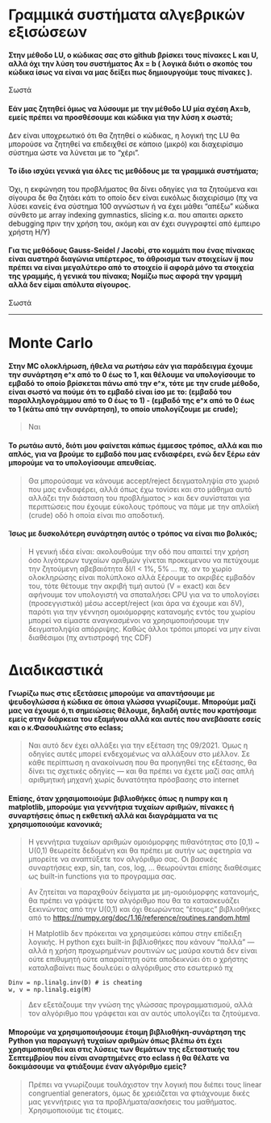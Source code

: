 
# Γραμμικά συστήματα αλγεβρικών εξισώσεων  

#### Στην μέθοδο LU, ο κώδικας σας στο github βρίσκει τους πίνακες L και U, αλλά όχι την λύση του συστήματος Ax = b ( λογικά διότι ο σκοπός του κώδικα ίσως να είναι να μας δείξει πως δημιουργούμε τους πίνακες ). 

Σωστά

#### Εάν μας ζητηθεί όμως να λύσουμε με την μέθοδο LU μία σχέση Ax=b, εμείς πρέπει να προσθέσουμε και κώδικα για την λύση x σωστά; 

Δεν είναι υποχρεωτικό ότι θα ζητηθεί ο κώδικας, η λογική της LU θα μπορούσε να ζητηθεί να επιδειχθεί σε κάποιο (μικρό) και διαχειρίσιμο σύστημα ώστε να λύνεται με το “χέρι”. 

#### Το ίδιο ισχύει γενικά για όλες τις μεθόδους με τα γραμμικά συστήματα;

Όχι, η εκφώνηση του προβλήματος θα δίνει οδηγίες για τα ζητούμενα και σίγουρα δε θα ζητάει κάτι το οποίο δεν είναι ευκόλως  διαχειρίσιμο (πχ να λύσει κανείς ένα σύστημα 100 αγνώστων ή να έχει μάθει “απέξω” κώδικα σύνθετο με array indexing gymnastics, slicing κ.α. που απαιτει αρκετο debugging πριν την χρήση του, ακόμη και αν έχει συγγραφτεί από έμπειρο χρήστη Η/Υ)


#### Για τις μεθόδους Gauss-Seidel / Jacobi, στο κομμάτι που ένας πίνακας είναι αυστηρά διαγώνια υπέρτερος, το άθροισμα των στοιχείων ij που πρέπει να είναι μεγαλύτερο από το στοιχείο ii αφορά μόνο τα στοιχεία της γραμμής, ή γενικά του πίνακα; Νομίζω πως αφορά την γραμμή αλλά δεν είμαι απόλυτα σίγουρος.

Σωστά

***

# Monte Carlo

#### Στην MC ολοκλήρωση, ήθελα να ρωτήσω εάν για παράδειγμα έχουμε την συνάρτηση e^x από το 0 έως το 1, και θέλουμε να υπολογίσουμε το εμβαδό το οποίο βρίσκεται πάνω από την e^x, τότε με την crude μέθοδο, είναι σωστό να πούμε ότι το εμβαδό είναι ίσο με το: (εμβαδό του παραλληλογράμμου από το 0 έως το 1) - (εμβαδό της e^x από το 0 έως το 1 (κάτω από την συνάρτηση), το οποίο υπολογίζουμε με crude); 

> Ναι

#### Το ρωτάω αυτό, διότι μου φαίνεται κάπως έμμεσος τρόπος, αλλά και πιο απλός, για να βρούμε το εμβαδό που μας ενδιαφέρει, ενώ δεν ξέρω εάν μπορούμε να το υπολογίσουμε απευθείας. 

> Θα μπορούσαμε να κάνουμε accept/reject δειγματοληψία στο χωριό που μας ενδιαφέρει, αλλά όπως έχω τονίσει και στο μάθημα αυτό αλλάζει την διάσταση του προβλήματος > και δεν συνίσταται για περιπτώσεις που έχουμε εύκολους τρόπους να πάμε με την απλοϊκή (crude) οδό h οποία είναι πιο αποδοτική. 

#### Ίσως με δυσκολότερη συνάρτηση αυτός ο τρόπος να είναι πιο βολικός;

> Η γενική ιδέα είναι: ακολουθούμε την οδό που απαιτεί την χρήση όσο λιγότερων τυχαίων αριθμών γίνεται προκειμενου να πετύχουμε την ζητούμενη αβεβαιότητα δΙ/Ι < 1%, 5% … 
πχ. αν το χωρίο ολοκληρώσης είναι πολύπλοκο αλλά ξέρουμε το ακριβές εμβαδόν του, τότε θέτουμε την ακριβή τιμή αυτού (V = exact) και δεν αφήνουμε τον υπολογιστή να σπαταλήσει CPU για να το υπολογίσει (προσεγγιστικά) μέσω accept/reject (και άρα να έχουμε και δV), παρότι για την γέννηση ομοιόμορφης κατανομής εντός του χωρίου μπορεί να είμαστε αναγκασμένοι να χρησιμοποιήσουμε την δειγματοληψία απόρριψης. Καθώς άλλοι τρόποι μπορεί να μην  είναι διαθέσιμοι (πχ αντιστροφή της CDF)

# Διαδικαστικά

####  Γνωρίζω πως στις εξετάσεις μπορούμε να απαντήσουμε με ψευδογλώσσα ή κώδικα σε όποια γλώσσα γνωρίζουμε. Μπορούμε μαζί μας να έχουμε ό,τι σημειώσεις θέλουμε, δηλαδή αυτές που κρατήσαμε εμείς στην διάρκεια του εξαμήνου αλλά και αυτές που ανεβάσατε εσείς και ο κ.Φασουλιώτης στο eclass; 

> Ναι αυτό δεν έχει αλλάξει για την εξέταση της 09/2021. Όμως η οδηγίες αυτές μπορεί ενδεχομένως να αλλάξουν στο μέλλον. Σε κάθε περίπτωση η ανακοίνωση που θα προηγηθεί της εξέτασης, θα δίνει τις σχετικές οδηγίες — και θα πρέπει να έχετε μαζί σας απλή αριθμητική μηχανή χωρίς δυνατότητα πρόσβασης στο internet 

#### Επίσης, όταν χρησιμοποιούμε βιβλιοθήκες όπως η numpy και η matplotlib, μπορούμε για γεννήτρια τυχαίων αριθμών, πίνακες ή συναρτήσεις όπως η εκθετική αλλά και διαγράμματα να τις χρησιμοποιούμε κανονικά;

> Η γεννήτρια τυχαίων αριθμών ομοιόμορφης πιθανότητας στο [0,1) ~ U(0,1) θεωρείτε δεδομένη και θα πρέπει με αυτήν ως αφετηρία να μπορείτε να αναπτύξετε τον αλγόριθμο σας. Οι βασικές συναρτήσεις exp, sin, tan, cos, log, … θεωρούνται επίσης διαθέσιμες ως built-in functions για το προγραμμα σας. 

> Aν ζητείται να παραχθούν δείγματα με μη-ομοιόμορφης κατανομής, θα πρέπει να γράψετε τον αλγόριθμο που θα τα κατασκευάζει ξεκινώντας από την U(0,1) και όχι θεωρώντας “έτοιμες” βιβλιοθήκες από το https://numpy.org/doc/1.16/reference/routines.random.html 

> Η Matplotlib δεν πρόκειται να χρησιμεύσει κάπου στην επίδειξη λογικής. Η python εχει built-in βιβλιοθήκες που κάνουν “πολλά” — αλλά η χρήση προχωρημένων ρουτινών ως μαύρα κουτιά δεν είναι ούτε επιθυμητή ούτε απαραίτητη ούτε αποδεικνύει ότι ο χρήστης καταλαβαίνει πως δουλεύει ο αλγόριθμος στο εσωτερικό πχ 

```
Dinv = np.linalg.inv(D) # is cheating  
w, v = np.linalg.eig(M)
``` 
> Δεν εξετάζουμε την γνώση της γλώσσας προγραμματισμού, αλλά τον αλγόριθμο που γράφεται και αν αυτός υπολογίζει τα ζητούμενα.

#### Μπορούμε να χρησιμοποιήσουμε έτοιμη βιβλιοθήκη-συνάρτηση της Python για παραγωγή τυχαίων αριθμών όπως βλέπω ότι έχει χρησιμοποιηθεί και στις λύσεις των θεμάτων της εξεταστικής του Σεπτεμβρίου που είναι αναρτημένες στο eclass ή θα θέλατε να δοκιμάσουμε να φτιάξουμε έναν αλγόριθμο εμείς?

> Πρέπει να γνωρίζουμε τουλάχιστον την λογική που διέπει τους linear congruential generators, όμως δε χρειάζεται να φτιάχνουμε δικές μας γεννήτριες για τα προβλήματα/ασκήσεις του μαθήματος. Χρησιμοποιούμε τις έτοιμες.


